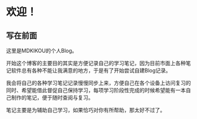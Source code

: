 # 欢迎！

## 写在前面

这里是MDKIKOU的个人Blog。

开始这个博客的主要目的其实是方便记录自己的学习笔记，因为目前市面上各种笔记软件总有各种不能让我满意的地方，于是有了开始尝试自建Blog记录。

我会将自己的各种学习笔记记录慢慢同步上来，方便自己在各个设备上访问复习的同时、希望能借此督促自己保持学习，每项学习阶段性完成的时候希望能有一本自己制作的笔记，便于随时查阅与复习。

笔记主要是为辅助自己学习，如果恰巧对你有所帮助，那太好不过了。
